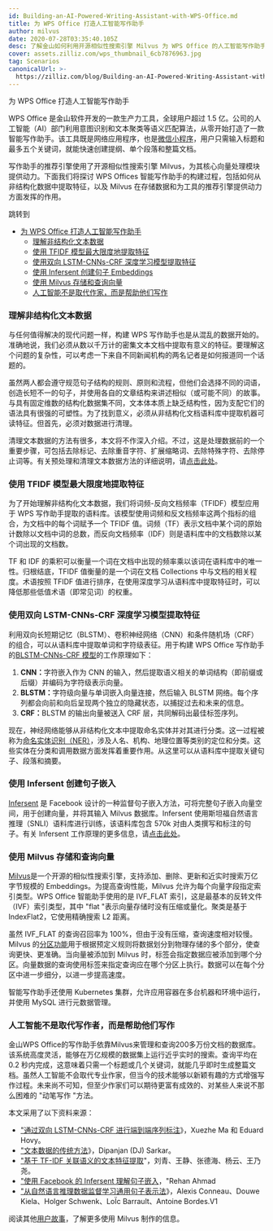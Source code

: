 ```yaml
---
id: Building-an-AI-Powered-Writing-Assistant-with-WPS-Office.md
title: 为 WPS Office 打造人工智能写作助手
author: milvus
date: 2020-07-28T03:35:40.105Z
desc: 了解金山如何利用开源相似性搜索引擎 Milvus 为 WPS Office 的人工智能写作助手打造推荐引擎。
cover: assets.zilliz.com/wps_thumbnail_6cb7876963.jpg
tag: Scenarios
canonicalUrl: >-
  https://zilliz.com/blog/Building-an-AI-Powered-Writing-Assistant-with-WPS-Office
---
```

<custom-h1>为 WPS Office 打造人工智能写作助手</custom-h1><p>WPS Office 是金山软件开发的一款生产力工具，全球用户超过 1.5 亿。公司的人工智能（AI）部门利用意图识别和文本聚类等语义匹配算法，从零开始打造了一款智能写作助手。该工具既是网络应用程序，也是<a href="https://walkthechat.com/wechat-mini-programs-simple-introduction/">微信小程序</a>，用户只需输入标题和最多五个关键词，就能快速创建提纲、单个段落和整篇文档。</p>
<p>写作助手的推荐引擎使用了开源相似性搜索引擎 Milvus，为其核心向量处理模块提供动力。下面我们将探讨 WPS Offices 智能写作助手的构建过程，包括如何从非结构化数据中提取特征，以及 Milvus 在存储数据和为工具的推荐引擎提供动力方面发挥的作用。</p>
<p>跳转到</p>
<ul>
<li><a href="#building-an-ai-powered-writing-assistant-for-wps-office">为 WPS Office 打造人工智能写作助手</a><ul>
<li><a href="#making-sense-of-unstructured-textual-data">理解非结构化文本数据</a></li>
<li><a href="#using-the-tfidf-model-to-maximize-feature-extraction">使用 TFIDF 模型最大限度地提取特征</a></li>
<li><a href="#extracting-features-with-the-bi-directional-lstm-cnns-crf-deep-learning-model">使用双向 LSTM-CNNs-CRF 深度学习模型提取特征</a></li>
<li><a href="#creating-sentence-embeddings-using-infersent">使用 Infersent 创建句子 Embeddings</a></li>
<li><a href="#storing-and-querying-vectors-with-milvus">使用 Milvus 存储和查询向量</a></li>
<li><a href="#ai-isnt-replacing-writers-its-helping-them-write">人工智能不是取代作家，而是帮助他们写作</a></li>
</ul></li>
</ul>
<h3 id="Making-sense-of-unstructured-textual-data" class="common-anchor-header">理解非结构化文本数据</h3><p>与任何值得解决的现代问题一样，构建 WPS 写作助手也是从混乱的数据开始的。准确地说，我们必须从数以千万计的密集文本文档中提取有意义的特征。要理解这个问题的复杂性，可以考虑一下来自不同新闻机构的两名记者是如何报道同一个话题的。</p>
<p>虽然两人都会遵守规范句子结构的规则、原则和流程，但他们会选择不同的词语，创造长短不一的句子，并使用各自的文章结构来讲述相似（或可能不同）的故事。与具有固定维数的结构化数据集不同，文本体本质上缺乏结构性，因为支配它们的语法具有很强的可塑性。为了找到意义，必须从非结构化文档语料库中提取机器可读特征。但首先，必须对数据进行清理。</p>
<p>清理文本数据的方法有很多，本文将不作深入介绍。不过，这是处理数据前的一个重要步骤，可包括去除标记、去除重音字符、扩展缩略词、去除特殊字符、去除停止词等。有关预处理和清理文本数据方法的详细说明，请<a href="https://towardsdatascience.com/understanding-feature-engineering-part-3-traditional-methods-for-text-data-f6f7d70acd41">点击此处</a>。</p>
<h3 id="Using-the-TFIDF-model-to-maximize-feature-extraction" class="common-anchor-header">使用 TFIDF 模型最大限度地提取特征</h3><p>为了开始理解非结构化文本数据，我们将词频-反向文档频率（TFIDF）模型应用于 WPS 写作助手提取的语料库。该模型使用词频和反文档频率这两个指标的组合，为文档中的每个词赋予一个 TFIDF 值。词频（TF）表示文档中某个词的原始计数除以文档中词的总数，而反向文档频率（IDF）则是语料库中的文档数除以某个词出现的文档数。</p>
<p>TF 和 IDF 的乘积可以衡量一个词在文档中出现的频率乘以该词在语料库中的唯一性。归根结底，TFIDF 值衡量的是一个词在文档 Collections 中与文档的相关程度。术语按照 TFIDF 值进行排序，在使用深度学习从语料库中提取特征时，可以降低那些低值术语（即常见词）的权重。</p>
<h3 id="Extracting-features-with-the-bi-directional-LSTM-CNNs-CRF-deep-learning-model" class="common-anchor-header">使用双向 LSTM-CNNs-CRF 深度学习模型提取特征</h3><p>利用双向长短期记忆（BLSTM）、卷积神经网络（CNN）和条件随机场（CRF）的组合，可以从语料库中提取单词和字符级表征。用于构建 WPS Office 写作助手的<a href="https://arxiv.org/pdf/1603.01354.pdf">BLSTM-CNNs-CRF 模型</a>的工作原理如下：</p>
<ol>
<li><strong>CNN：</strong>字符嵌入作为 CNN 的输入，然后提取语义相关的单词结构（即前缀或后缀）并编码为字符级表示向量。</li>
<li><strong>BLSTM：</strong>字符级向量与单词嵌入向量连接，然后输入 BLSTM 网络。每个序列都会向前和向后呈现两个独立的隐藏状态，以捕捉过去和未来的信息。</li>
<li><strong>CRF：</strong>BLSTM 的输出向量被送入 CRF 层，共同解码出最佳标签序列。</li>
</ol>
<p>现在，神经网络能够从非结构化文本中提取命名实体并对其进行分类。这一过程被称为<a href="https://en.wikipedia.org/wiki/Named-entity_recognition">命名实体识别（NER）</a>，涉及人名、机构、地理位置等类别的定位和分类。这些实体在分类和调用数据方面发挥着重要作用。从这里可以从语料库中提取关键句子、段落和摘要。</p>
<h3 id="Creating-sentence-embeddings-using-Infersent" class="common-anchor-header">使用 Infersent 创建句子嵌入</h3><p><a href="https://github.com/facebookresearch/InferSent">Infersent</a> 是 Facebook 设计的一种监督句子嵌入方法，可将完整句子嵌入向量空间，用于创建向量，并将其输入 Milvus 数据库。Infersent 使用斯坦福自然语言推理（SNLI）语料库进行训练，该语料库包含 570k 对由人类撰写和标注的句子。有关 Infersent 工作原理的更多信息，请<a href="https://medium.com/analytics-vidhya/sentence-embeddings-facebooks-infersent-6ac4a9fc2001">点击此处</a>。</p>
<h3 id="Storing-and-querying-vectors-with-Milvus" class="common-anchor-header">使用 Milvus 存储和查询向量</h3><p><a href="https://www.milvus.io/">Milvus</a>是一个开源的相似性搜索引擎，支持添加、删除、更新和近实时搜索万亿字节规模的 Embeddings。为提高查询性能，Milvus 允许为每个向量字段指定索引类型。WPS Office 智能助手使用的是 IVF_FLAT 索引，这是最基本的反转文件（IVF）索引类型，其中 "flat "表示向量存储时没有压缩或量化。聚类是基于 IndexFlat2，它使用精确搜索 L2 距离。</p>
<p>虽然 IVF_FLAT 的查询召回率为 100%，但由于没有压缩，查询速度相对较慢。Milvus 的<a href="https://milvus.io/docs/manage-partitions.md">分区功能</a>用于根据预定义规则将数据划分到物理存储的多个部分，使查询更快、更准确。当向量被添加到 Milvus 时，标签会指定数据应被添加到哪个分区。向量数据的查询使用标签来指定查询应在哪个分区上执行。数据可以在每个分区中进一步细分，以进一步提高速度。</p>
<p>智能写作助手还使用 Kubernetes 集群，允许应用容器在多台机器和环境中运行，并使用 MySQL 进行元数据管理。</p>
<h3 id="AI-isn’t-replacing-writers-it’s-helping-them-write" class="common-anchor-header">人工智能不是取代写作者，而是帮助他们写作</h3><p>金山WPS Office的写作助手依靠Milvus来管理和查询200多万份文档的数据库。该系统高度灵活，能够在万亿规模的数据集上运行近乎实时的搜索。查询平均在 0.2 秒内完成，这意味着只需一个标题或几个关键词，就能几乎即时生成整篇文档。虽然人工智能不会取代专业作家，但当今的技术能够以新颖有趣的方式增强写作过程。未来尚不可知，但至少作家们可以期待更富有成效的、对某些人来说不那么困难的 "动笔写作 "方法。</p>
<p>本文采用了以下资料来源：</p>
<ul>
<li><a href="https://arxiv.org/pdf/1603.01354.pdf">"通过双向 LSTM-CNNs-CRF 进行端到端序列标注</a>》，Xuezhe Ma 和 Eduard Hovy。</li>
<li><a href="https://towardsdatascience.com/understanding-feature-engineering-part-3-traditional-methods-for-text-data-f6f7d70acd41">"文本数据的传统方法</a>》，Dipanjan (DJ) Sarkar。</li>
<li><a href="https://ieeexplore.ieee.org/document/8780663">"基于 TF-IDF 关联语义的文本特征提取</a>"，刘青、王静、张德海、杨云、王乃尧。</li>
<li><a href="https://medium.com/analytics-vidhya/sentence-embeddings-facebooks-infersent-6ac4a9fc2001">"使用 Facebook 的 Infersent 理解句子嵌入</a>，"Rehan Ahmad</li>
<li><a href="https://arxiv.org/pdf/1705.02364.pdf">"从自然语言推理数据监督学习通用句子表示法</a>》，Alexis Conneau、Douwe Kiela、Holger Schwenk、LoÏc Barrault、Antoine Bordes.V1</li>
</ul>
<p>阅读其他<a href="https://zilliz.com/user-stories">用户故事</a>，了解更多使用 Milvus 制作的信息。</p>
